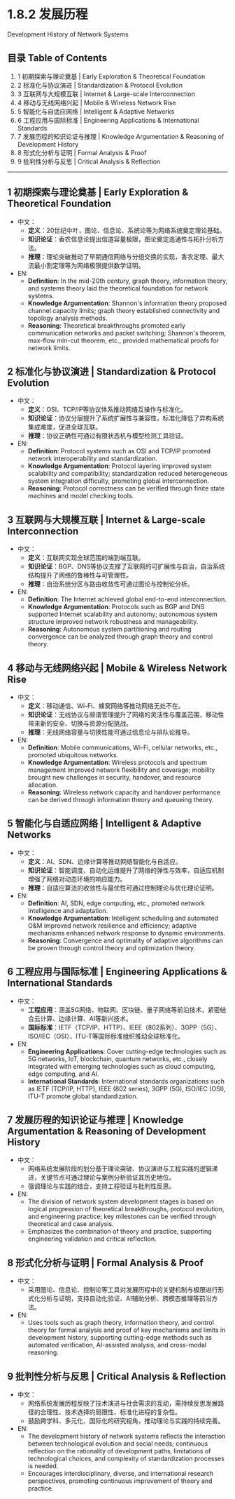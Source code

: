 # 1.8.2 发展历程

Development History of Network Systems

## 目录 Table of Contents

1. 1 初期探索与理论奠基 | Early Exploration & Theoretical Foundation
2. 2 标准化与协议演进 | Standardization & Protocol Evolution
3. 3 互联网与大规模互联 | Internet & Large-scale Interconnection
4. 4 移动与无线网络兴起 | Mobile & Wireless Network Rise
5. 5 智能化与自适应网络 | Intelligent & Adaptive Networks
6. 6 工程应用与国际标准 | Engineering Applications & International Standards
7. 7 发展历程的知识论证与推理 | Knowledge Argumentation & Reasoning of Development History
8. 8 形式化分析与证明 | Formal Analysis & Proof
9. 9 批判性分析与反思 | Critical Analysis & Reflection

---

## 1 初期探索与理论奠基 | Early Exploration & Theoretical Foundation

- 中文：
  - **定义**：20世纪中叶，图论、信息论、系统论等为网络系统奠定理论基础。
  - **知识论证**：香农信息论提出信道容量极限，图论奠定连通性与拓扑分析方法。
  - **推理**：理论突破推动了早期通信网络与分组交换的实现，香农定理、最大流最小割定理等为网络极限提供数学证明。
- EN:
  - **Definition**: In the mid-20th century, graph theory, information theory, and systems theory laid the theoretical foundation for network systems.
  - **Knowledge Argumentation**: Shannon's information theory proposed channel capacity limits; graph theory established connectivity and topology analysis methods.
  - **Reasoning**: Theoretical breakthroughs promoted early communication networks and packet switching; Shannon's theorem, max-flow min-cut theorem, etc., provided mathematical proofs for network limits.

## 2 标准化与协议演进 | Standardization & Protocol Evolution

- 中文：
  - **定义**：OSI、TCP/IP等协议体系推动网络互操作与标准化。
  - **知识论证**：协议分层提升了系统扩展性与兼容性，标准化降低了异构系统集成难度，促进全球互联。
  - **推理**：协议正确性可通过有限状态机与模型检测工具验证。
- EN:
  - **Definition**: Protocol systems such as OSI and TCP/IP promoted network interoperability and standardization.
  - **Knowledge Argumentation**: Protocol layering improved system scalability and compatibility; standardization reduced heterogeneous system integration difficulty, promoting global interconnection.
  - **Reasoning**: Protocol correctness can be verified through finite state machines and model checking tools.

## 3 互联网与大规模互联 | Internet & Large-scale Interconnection

- 中文：
  - **定义**：互联网实现全球范围的端到端互联。
  - **知识论证**：BGP、DNS等协议支撑了互联网的可扩展性与自治，自治系统结构提升了网络的鲁棒性与可管理性。
  - **推理**：自治系统分区与路由收敛性可通过图论与控制论分析。
- EN:
  - **Definition**: The Internet achieved global end-to-end interconnection.
  - **Knowledge Argumentation**: Protocols such as BGP and DNS supported Internet scalability and autonomy; autonomous system structure improved network robustness and manageability.
  - **Reasoning**: Autonomous system partitioning and routing convergence can be analyzed through graph theory and control theory.

## 4 移动与无线网络兴起 | Mobile & Wireless Network Rise

- 中文：
  - **定义**：移动通信、Wi-Fi、蜂窝网络等推动网络无处不在。
  - **知识论证**：无线协议与频谱管理提升了网络的灵活性与覆盖范围，移动性带来新的安全、切换与资源分配挑战。
  - **推理**：无线网络容量与切换性能可通过信息论与排队论推导。
- EN:
  - **Definition**: Mobile communications, Wi-Fi, cellular networks, etc., promoted ubiquitous networks.
  - **Knowledge Argumentation**: Wireless protocols and spectrum management improved network flexibility and coverage; mobility brought new challenges in security, handover, and resource allocation.
  - **Reasoning**: Wireless network capacity and handover performance can be derived through information theory and queueing theory.

## 5 智能化与自适应网络 | Intelligent & Adaptive Networks

- 中文：
  - **定义**：AI、SDN、边缘计算等推动网络智能化与自适应。
  - **知识论证**：智能调度、自动化运维提升了网络的弹性与效率，自适应机制增强了网络对动态环境的响应能力。
  - **推理**：自适应算法的收敛性与最优性可通过控制理论与优化理论证明。
- EN:
  - **Definition**: AI, SDN, edge computing, etc., promoted network intelligence and adaptation.
  - **Knowledge Argumentation**: Intelligent scheduling and automated O&M improved network resilience and efficiency; adaptive mechanisms enhanced network response to dynamic environments.
  - **Reasoning**: Convergence and optimality of adaptive algorithms can be proven through control theory and optimization theory.

## 6 工程应用与国际标准 | Engineering Applications & International Standards

- 中文：
  - **工程应用**：涵盖5G网络、物联网、区块链、量子网络等前沿技术，紧密结合云计算、边缘计算、AI等新兴技术。
  - **国际标准**：IETF（TCP/IP、HTTP）、IEEE（802系列）、3GPP（5G）、ISO/IEC（OSI）、ITU-T等国际标准组织推动全球标准化。
- EN:
  - **Engineering Applications**: Cover cutting-edge technologies such as 5G networks, IoT, blockchain, quantum networks, etc., closely integrated with emerging technologies such as cloud computing, edge computing, and AI.
  - **International Standards**: International standards organizations such as IETF (TCP/IP, HTTP), IEEE (802 series), 3GPP (5G), ISO/IEC (OSI), ITU-T promote global standardization.

## 7 发展历程的知识论证与推理 | Knowledge Argumentation & Reasoning of Development History

- 中文：
  - 网络系统发展阶段的划分基于理论突破、协议演进与工程实践的逻辑递进，关键节点可通过理论与案例分析验证其历史地位。
  - 强调理论与实践的结合，支持工程验证与批判性反思。
- EN:
  - The division of network system development stages is based on logical progression of theoretical breakthroughs, protocol evolution, and engineering practice; key milestones can be verified through theoretical and case analysis.
  - Emphasizes the combination of theory and practice, supporting engineering validation and critical reflection.

## 8 形式化分析与证明 | Formal Analysis & Proof

- 中文：
  - 采用图论、信息论、控制论等工具对发展历程中的关键机制与极限进行形式化分析与证明，支持自动化验证、AI辅助分析、跨模态推理等前沿方法。
- EN:
  - Uses tools such as graph theory, information theory, and control theory for formal analysis and proof of key mechanisms and limits in development history, supporting cutting-edge methods such as automated verification, AI-assisted analysis, and cross-modal reasoning.

## 9 批判性分析与反思 | Critical Analysis & Reflection

- 中文：
  - 网络系统发展历程反映了技术演进与社会需求的互动，需持续反思发展路径的合理性、技术选择的局限性、标准化进程的复杂性。
  - 鼓励跨学科、多元化、国际化的研究视角，推动理论与实践的持续完善。
- EN:
  - The development history of network systems reflects the interaction between technological evolution and social needs; continuous reflection on the rationality of development paths, limitations of technological choices, and complexity of standardization processes is needed.
  - Encourages interdisciplinary, diverse, and international research perspectives, promoting continuous improvement of theory and practice.
